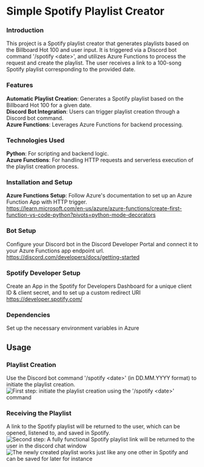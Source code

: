 **<h1>Simple Spotify Playlist Creator</h1>**

**<h3>Introduction</h3>**
This project is a Spotify playlist creator that generates playlists based on the Billboard Hot 100 and user input. It is triggered via a Discord bot command '/spotify &lt;date&gt;', and utilizes Azure Functions to process the request and create the playlist. The user receives a link to a 100-song Spotify playlist corresponding to the provided date.

**<h3>Features</h3>**
**Automatic Playlist Creation**: Generates a Spotify playlist based on the Billboard Hot 100 for a given date. <br>
**Discord Bot Integration**: Users can trigger playlist creation through a Discord bot command. <br>
**Azure Functions**: Leverages Azure Functions for backend processing.

**<h3>Technologies Used</h3>**
**Python**: For scripting and backend logic.<br>
**Azure Functions**: For handling HTTP requests and serverless execution of the playlist creation process.

**<h3>Installation and Setup</h3>**

**Azure Functions Setup</h3>**: Follow Azure's documentation to set up an Azure Function App with HTTP trigger. <br>
https://learn.microsoft.com/en-us/azure/azure-functions/create-first-function-vs-code-python?pivots=python-mode-decorators

**<h3>Bot Setup</h3>** 
Configure your Discord bot in the Discord Developer Portal and connect it to your Azure Functions app endpoint url.
https://discord.com/developers/docs/getting-started

**<h3>Spotify Developer Setup</h3>**
Create an App in the Spotify for Developers Dashboard for a unique client ID & client secret, and to set up a custom redirect URI
https://developer.spotify.com/

**<h3>Dependencies</h3>** 
Set up the necessary environment variables in Azure

**<h2>Usage</h2>**

**<h3>Playlist Creation</h3>**
Use the Discord bot command '/spotify &lt;date&gt;' (in DD.MM.YYYY format) to initiate the playlist creation.
![First step: initiate the playlist creation using the '/spotify &lt;date&gt;' command](https://i.imgur.com/pBzQAQL.png)

**<h3>Receiving the Playlist</h3>**
A link to the Spotify playlist will be returned to the user, which can be opened, listened to, and saved in Spotify. <br>
![Second step: A fully functional Spotify playlist link will be returned to the user in the discord chat window](https://i.imgur.com/mTdHuIe.png) <br>
![The newly created playlist works just like any one other in Spotify and can be saved for later for instance](https://i.imgur.com/GcSfkua.png)
